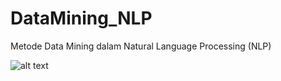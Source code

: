 # DataMining_NLP
Metode Data Mining dalam Natural Language Processing (NLP)


![alt text](https://github.com/abdazzamajhari/UdacodingWorkshop_DataMiningNLP/blob/main/Azzam.jpg?raw=true)
